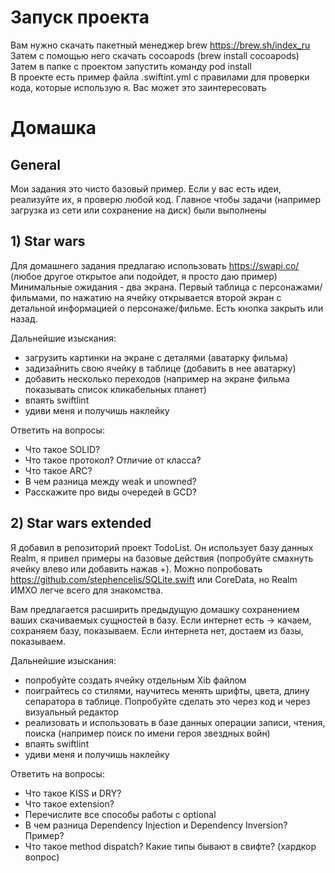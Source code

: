 # Запуск проекта
Вам нужно скачать пакетный менеджер brew https://brew.sh/index_ru  
Затем с помощью него скачать cocoapods (brew install cocoapods)  
Затем в папке с проектом запустить команду pod install  
В проекте есть пример файла .swiftint.yml с правилами для проверки кода, которые использую я. Вас может это заинтересовать

# Домашка

## General  
Мои задания это чисто базовый пример. Если у вас есть идеи, реализуйте их, я проверю любой код. Главное чтобы задачи (например загрузка из сети или сохранение на диск) были выполнены

## 1) Star wars
Для домашнего задания предлагаю использовать https://swapi.co/ (любое другое открытое апи подойдет, я просто даю пример)
Минимальные ожидания - два экрана. Первый таблица с персонажами/фильмами, по нажатию на ячейку открывается второй экран с детальной информацией о персонаже/фильме. Есть кнопка закрыть или назад.

Дальнейшие изыскания:
- загрузить картинки на экране с деталями (аватарку фильма)
- задизайнить свою ячейку в таблице (добавить в нее аватарку)
- добавить несколько переходов (например на экране фильма показывать список кликабельных планет)
- впаять swiftlint
- удиви меня и получишь наклейку

Ответить на вопросы:
- Что такое SOLID?
- Что такое протокол? Отличие от класса?
- Что такое ARC? 
- В чем разница между weak и unowned?
- Расскажите про виды очередей в GCD?


## 2) Star wars extended
Я добавил в репозиторий проект TodoList. Он использует базу данных Realm, я привел примеры на базовые действия (попробуйте смахнуть ячейку влево или добавить нажав +). Можно попробовать https://github.com/stephencelis/SQLite.swift или CoreData, но Realm ИМХО легче всего для знакомства.  

Вам предлагается расширить предыдущую домашку сохранением ваших скачиваемых сущностей в базу. Если интернет есть -> качаем, сохраняем базу, показываем. Если интернета нет, достаем из базы, показываем.

Дальнейшие изыскания:
- попробуйте создать ячейку отдельным Xib файлом
- поиграйтесь со стилями, научитесь менять шрифты, цвета, длину сепаратора в таблице. Попробуйте сделать это через код и через визуальный редактор
- реализовать и использовать в базе данных операции записи, чтения, поиска (например поиск по имени героя звездных войн)
- впаять swiftlint
- удиви меня и получишь наклейку

Ответить на вопросы:
- Что такое KISS и DRY?
- Что такое extension?
- Перечислите все способы работы с optional
- В чем разница Dependency Injection и Dependency Inversion? Пример?
- Что такое method dispatch? Какие типы бывают в свифте? (хардкор вопрос)
